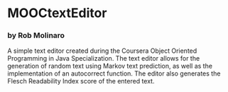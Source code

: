 # MOOCtextEditor
### by Rob Molinaro

A simple text editor created during the Coursera Object Oriented Programming in Java Specialization. The text editor allows for the generation of random text using Markov text prediction, as well as the implementation of an autocorrect function. The editor also generates the Flesch Readability Index score of the entered text.
